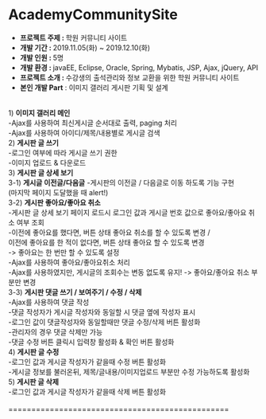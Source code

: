 <h1>AcademyCommunitySite</h1>
<ul>
  <li><b>프로젝트 주제 : </b>학원 커뮤니티 사이트</li>
  <li><b>개발 기간 : </b>2019.11.05(화) ~ 2019.12.10(화)</li>
  <li><b>개발 인원 : </b>5명</li>
  <li><b>개발 환경 : </b>javaEE, Eclipse, Oracle, Spring, Mybatis, JSP, Ajax, jQuery, API </li>
  <li><b>프로젝트 소개 : </b>수강생의 출석관리와 정보 교환을 위한 학원 커뮤니티 사이트</li>
  <li><b>본인 개발 Part</b>
  : 이미지 갤러리 게시판 기획 및 설계</li></ul><br>
    1) <b>이미지 갤러리 메인</b><br>
       -Ajax를 사용하여 최신게시글 순서대로 출력, paging 처리<br>
       -Ajax를 사용하여 아이디/제목/내용별로 게시글 검색<br> 
    2) <b>게시판 글 쓰기</b><br>
       -로그인 여부에 따라 게시글 쓰기 권한<br>
       -이미지 업로드 & 다운로드<br>    
    3) <b>게시판 글 상세 보기</b><br>
    3-1) <b>게시글 이전글/다음글</b>
       -게시판의 이전글 / 다음글로 이동 하도록 기능 구현<br>
        (마지막 페이지 도달했을 때 alert!)<br>
     3-2) <b>게시판 좋아요/좋아요 취소</b><br>
       -게시판 글 상세 보기 페이지 로드시 로그인 값과 게시글 번호 값으로 좋아요/좋아요 취소 여부 조회<br>
       -이전에 좋아요를 했다면, 버튼 상태 좋아요 취소를 할 수 있도록 변경 / <br>
        이전에 좋아요를 한 적이 없다면, 버튼 상태 좋아요 할 수 있도록 변경<br>
        -> 좋아요는 한 번만 할 수 있도록 설정<br>
       -Ajax를 사용하여 좋아요/좋아요취소 처리<br>
       -Ajax를 사용하였지만, 게시글의 조회수는 변동 없도록 유지! -> 좋아요/좋아요 취소 부분만 변경<br>
    3-3) <b>게시판 댓글 쓰기 / 보여주기 / 수정 / 삭제</b><br>
       -Ajax를 사용하여 댓글 작성<br>
       -댓글 작성자가 게시글 작성자와 동일할 시 댓글 옆에 작성자 표시<br>
       -로그인 값이 댓글작성자와 동일할때만 댓글 수정/삭제 버튼 활성화<br>
       -관리자의 경우 댓글 삭제만 가능<br>
       -댓글 수정 버튼 클릭시 입력창 활성화 & 확인 버튼 활성화<br>
    4) <b>게시판 글 수정</b><br>
       -로그인 값과 게시글 작성자가 같을때 수정 버튼 활성화<br>
       -게시글 정보를 불러온뒤, 제목/글내용/이미지업로드 부분만 수정 가능하도록 활성화<br>    
    5) <b>게시판 글 삭제</b><br>
       -로그인 값과 게시글 작성자가 같을때 삭제 버튼 활성화<br> 
  <br>
 ================================================
<br>
<table>
<tr><img src = "">
</tr>
</table>

